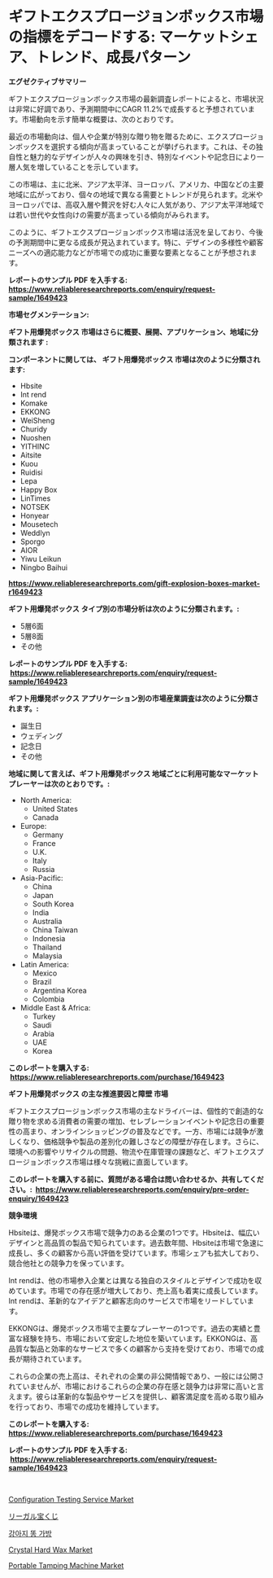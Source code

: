 <p><h1>ギフトエクスプロージョンボックス市場の指標をデコードする: マーケットシェア、トレンド、成長パターン</h1></p><p><strong>エグゼクティブサマリー</strong></p>
<p><p>ギフトエクスプロージョンボックス市場の最新調査レポートによると、市場状況は非常に好調であり、予測期間中にCAGR 11.2%で成長すると予想されています。市場動向を示す簡単な概要は、次のとおりです。</p><p>最近の市場動向は、個人や企業が特別な贈り物を贈るために、エクスプロージョンボックスを選択する傾向が高まっていることが挙げられます。これは、その独自性と魅力的なデザインが人々の興味を引き、特別なイベントや記念日により一層人気を増していることを示しています。</p><p>この市場は、主に北米、アジア太平洋、ヨーロッパ、アメリカ、中国などの主要地域に広がっており、個々の地域で異なる需要とトレンドが見られます。北米やヨーロッパでは、高収入層や贅沢を好む人々に人気があり、アジア太平洋地域では若い世代や女性向けの需要が高まっている傾向がみられます。</p><p>このように、ギフトエクスプロージョンボックス市場は活況を呈しており、今後の予測期間中に更なる成長が見込まれています。特に、デザインの多様性や顧客ニーズへの適応能力などが市場での成功に重要な要素となることが予想されます。</p></p>
<p><strong>レポートのサンプル PDF を入手する: <a href="https://www.reliableresearchreports.com/enquiry/request-sample/1649423">https://www.reliableresearchreports.com/enquiry/request-sample/1649423</a></strong></p>
<p><strong>市場セグメンテーション:</strong></p>
<p><strong> ギフト用爆発ボックス 市場はさらに概要、展開、アプリケーション、地域に分類されます :</strong></p>
<p><strong>コンポーネントに関しては、 ギフト用爆発ボックス 市場は次のように分類されます: &nbsp;</strong></p>
<p><ul><li>Hbsite</li><li>Int rend</li><li>Komake</li><li>EKKONG</li><li>‎WeiSheng</li><li>Churidy</li><li>‎Nuoshen</li><li>YITHINC</li><li>Aitsite</li><li>‎Kuou</li><li>Ruidisi</li><li>Lepa</li><li>Happy Box</li><li>LinTimes</li><li>NOTSEK</li><li>Honyear</li><li>‎Mousetech</li><li>Weddlyn</li><li>Sporgo</li><li>AIOR</li><li>Yiwu Leikun</li><li>Ningbo Baihui</li></ul></p>
<p><strong><a href="https://www.reliableresearchreports.com/gift-explosion-boxes-market-r1649423">https://www.reliableresearchreports.com/gift-explosion-boxes-market-r1649423</a></strong></p>
<p><strong> ギフト用爆発ボックス タイプ別の市場分析は次のように分類されます。:</strong></p>
<p><ul><li>5層6面</li><li>5層8面</li><li>その他</li></ul></p>
<p><strong>レポートのサンプル PDF を入手する: &nbsp;<a href="https://www.reliableresearchreports.com/enquiry/request-sample/1649423">https://www.reliableresearchreports.com/enquiry/request-sample/1649423</a></strong></p>
<p><strong> ギフト用爆発ボックス アプリケーション別の市場産業調査は次のように分類されます。:</strong></p>
<p><ul><li>誕生日</li><li>ウェディング</li><li>記念日</li><li>その他</li></ul></p>
<p><strong>地域に関して言えば、ギフト用爆発ボックス 地域ごとに利用可能なマーケットプレーヤーは次のとおりです。:</strong></p>
<p><ul>
    <li>
        North America:
        <ul>
            <li>United States</li>
            <li>Canada</li>
        </ul>
    </li>
    <li>
        Europe:
        <ul>
            <li>Germany</li>
            <li>France</li>
            <li>U.K.</li>
            <li>Italy</li>
            <li>Russia</li>
        </ul>
    </li>
    <li>
        Asia-Pacific:
        <ul>
            <li>China</li>
            <li>Japan</li>
            <li>South Korea</li>
            <li>India</li>
            <li>Australia</li>
            <li>China Taiwan</li>
            <li>Indonesia</li>
            <li>Thailand</li>
            <li>Malaysia</li>
        </ul>
    </li>
    <li>
        Latin America:
        <ul>
            <li>Mexico</li>
            <li>Brazil</li>
            <li>Argentina Korea</li>
            <li>Colombia</li>
        </ul>
    </li>
    <li>
        Middle East & Africa:
        <ul>
            <li>Turkey</li>
            <li>Saudi</li>
            <li>Arabia</li>
            <li>UAE</li>
            <li>Korea</li>
        </ul>
    </li>
    </ul></p>
<p><strong>このレポートを購入する: &nbsp;<a href="https://www.reliableresearchreports.com/purchase/1649423">https://www.reliableresearchreports.com/purchase/1649423</a></strong></p>
<p><strong>ギフト用爆発ボックス の主な推進要因と障壁 市場</strong></p>
<p><p>ギフトエクスプロージョンボックス市場の主なドライバーは、個性的で創造的な贈り物を求める消費者の需要の増加、セレブレーションイベントや記念日の重要性の高まり、オンラインショッピングの普及などです。一方、市場には競争が激しくなり、価格競争や製品の差別化の難しさなどの障壁が存在します。さらに、環境への影響やリサイクルの問題、物流や在庫管理の課題など、ギフトエクスプロージョンボックス市場は様々な挑戦に直面しています。</p></p>
<p><strong>このレポートを購入する前に、質問がある場合は問い合わせるか、共有してください。:&nbsp; <a href="https://www.reliableresearchreports.com/enquiry/pre-order-enquiry/1649423">https://www.reliableresearchreports.com/enquiry/pre-order-enquiry/1649423</a></strong></p>
<p><strong>競争環境</strong></p>
<p><p>Hbsiteは、爆発ボックス市場で競争力のある企業の1つです。Hbsiteは、幅広いデザインと高品質の製品で知られています。過去数年間、Hbsiteは市場で急速に成長し、多くの顧客から高い評価を受けています。市場シェアも拡大しており、競合他社との競争力を保っています。</p><p>Int rendは、他の市場参入企業とは異なる独自のスタイルとデザインで成功を収めています。市場での存在感が増大しており、売上高も着実に成長しています。Int rendは、革新的なアイデアと顧客志向のサービスで市場をリードしています。</p><p>EKKONGは、爆発ボックス市場で主要なプレーヤーの1つです。過去の実績と豊富な経験を持ち、市場において安定した地位を築いています。EKKONGは、高品質な製品と効率的なサービスで多くの顧客から支持を受けており、市場での成長が期待されています。</p><p>これらの企業の売上高は、それぞれの企業の非公開情報であり、一般には公開されていませんが、市場におけるこれらの企業の存在感と競争力は非常に高いと言えます。彼らは革新的な製品やサービスを提供し、顧客満足度を高める取り組みを行っており、市場での成功を維持しています。</p></p>
<p><strong>このレポートを購入する: &nbsp; <a href="https://www.reliableresearchreports.com/purchase/1649423">https://www.reliableresearchreports.com/purchase/1649423</a></strong></p>
<p><strong>レポートのサンプル PDF を入手する: &nbsp;<a href="https://www.reliableresearchreports.com/enquiry/request-sample/1649423">https://www.reliableresearchreports.com/enquiry/request-sample/1649423</a></strong><strong></strong></p>
<p>&nbsp;</p>
<p><p><a href="https://www.linkedin.com/pulse/global-configuration-testing-service-market-size-trends-insights-6if6f?trackingId=6nD1elg4WxvTE7MYZTHljQ%3D%3D">Configuration Testing Service Market</a></p><p><a href="https://medium.com/@mad.jake/%E5%90%88%E6%B3%95%E7%9A%84%E3%81%AA%E5%AE%9D%E3%81%8F%E3%81%98%E5%B8%82%E5%A0%B4%E3%81%AE%E5%B1%95%E6%9C%9B-%E6%A5%AD%E7%95%8C%E3%81%AE%E6%A6%82%E8%A6%81%E3%81%A8%E4%BA%88%E6%B8%AC-2024%E5%B9%B4%E3%81%8B%E3%82%892031%E5%B9%B4%E3%81%BE%E3%81%A7-adc9318a8438">リーガル宝くじ</a></p><p><a href="https://medium.com/@joeyjohns20/%EA%B0%9C-%EB%98%A5%EB%B4%89%ED%88%AC-%EC%8B%9C%EC%9E%A5%EC%9D%80-%EC%8B%9C%EC%9E%A5-%EC%A0%90%EC%9C%A0%EC%9C%A8-%EA%B7%9C%EB%AA%A8-%EB%B0%8F-2031%EB%85%84%EA%B9%8C%EC%A7%80%EC%9D%98-%EC%98%88%EC%B8%A1%EC%9D%84-%EC%A4%91%EC%A0%90%EC%9C%BC%EB%A1%9C%ED%95%98%EA%B8%B0%EB%A1%9C-%ED%95%A9%EB%8B%88%EB%8B%A4-a694a4c72c5b">강아지 똥 가방</a></p><p><a href="https://www.linkedin.com/pulse/crystal-hard-wax-market-size-share-amp-trends-analysis-report-3bvqf?trackingId=%2F5phRj15Z%2Bp7fru9vyqEJA%3D%3D">Crystal Hard Wax Market</a></p><p><a href="https://github.com/Alonsoolds3wq1d81czn8rbol/Market-Research-Report-List-2/blob/main/portable-tamping-machine-market.md">Portable Tamping Machine Market</a></p></p>